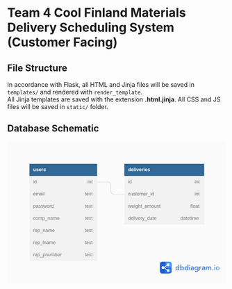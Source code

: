 # Team 4 Cool Finland Materials Delivery Scheduling System (Customer Facing)

##   File Structure 

In accordance with Flask, all HTML and Jinja files will be saved in ``` templates/ ``` and rendered with ``` render_template ```. <br>
All Jinja templates are saved with the extension <b>.html.jinja</b>. All CSS and JS files will be saved in ```static/``` folder.

## Database Schematic 

<img src="schema.png">



